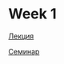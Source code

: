 # Week 1

[Лекция](https://docs.google.com/presentation/d/1trQIJBnjiaKG5z7LCbeTMMKOZhdJDfu8/edit#slide=id.p2) 

[Семинар](https://github.com/NickKar30/SpeechAI/tree/main/week1/sem1) 


